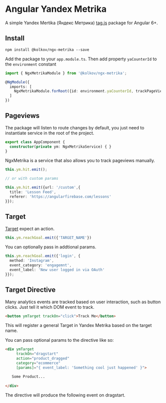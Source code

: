 # Angular Yandex Metrika

A simple Yandex Mertika (Яндекс Метрика) [tag.js](https://yandex.ru/support/metrika/) package for Angular 6+. 

## Install

```
npm install @kolkov/ngx-metrika --save
```

Add the package to your `app.module.ts`.
Then add property `yaCounterId` to the `environment` constant

```ts
import { NgxMetrikaModule } from '@kolkov/ngx-metrika';

@NgModule({
  imports: [
    NgxMetrikaModule.forRoot({id: environment.yaCounterId, trackPageViews: true})
  ]
})
```

## Pageviews

The package will listen to route changes by default, you just need to instantiate service in the root of the project. 

```ts
export class AppComponent {
  constructor(private ym: NgxMetrikaService) { }
}
```

NgxMetrika is a service that also allows you to track pageviews manually. 

```ts
this.ym.hit.emit();

// or with custom params

this.ym.hit.emit({url: '/custom',{
  title: 'Lesson Feed',  
  referer: 'https://angularfirebase.com/lessons'
}});
```

## Target

[Target](https://yandex.ru/support/metrika/objects/reachgoal.html) expect an action. 

```ts
this.ym.reachGoal.emit({'TARGET_NAME'})
```

You can optionally pass in addtional params.


```ts
this.ym.reachGoal.emit({'login', { 
  method: 'Instagram',
  event_category: 'engagemnt',
  event_label: 'New user logged in via OAuth'
}});
```


## Target Directive

Many analytics events are tracked based on user interaction, such as button clicks. Just tell it which DOM event to track.  

```html
<button ymTarget trackOn="click">Track Me</button>
```

This will register a general Target in Yandex Metrika based on the target name.

You can pass optional params to the directive like so:

```html
<div ymTarget
     trackOn="dragstart" 
     action="product_dragged"
     category="ecommerce" 
     [params]="{ event_label: 'Something cool just happened' }">

   Some Product...
   
</div>
```

The directive will produce the following event on dragstart. 
